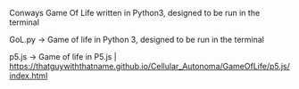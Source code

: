 Conways Game Of Life written in Python3, designed to be run in the terminal

GoL.py -> Game of life in Python 3, designed to be run in the terminal

p5.js -> Game of life in P5.js | https://thatguywiththatname.github.io/Cellular_Autonoma/GameOfLife/p5.js/index.html
